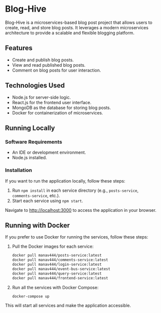 # Blog-Hive

Blog-Hive is a microservices-based blog post project that allows users to create, read, and store blog posts. It leverages a modern microservices architecture to provide a scalable and flexible blogging platform.

## Features

- Create and publish blog posts.
- View and read published blog posts.
- Comment on blog posts for user interaction.

## Technologies Used

- Node.js for server-side logic.
- React.js for the frontend user interface.
- MongoDB as the database for storing blog posts.
- Docker for containerization of microservices.

## Running Locally

### Software Requirements

- An IDE or development environment.
- Node.js installed.

### Installation

If you want to run the application locally, follow these steps:

1. Run `npm install` in each service directory (e.g., `posts-service`, `comments-service`, etc.).
2. Start each service using `npm start`.

Navigate to [http://localhost:3000](http://localhost:3000) to access the application in your browser.

## Running with Docker

If you prefer to use Docker for running the services, follow these steps:

1. Pull the Docker images for each service:
    ```bash
    docker pull manav444/posts-service:latest
    docker pull manav444/comments-service:latest
    docker pull manav444/login-service:latest
    docker pull manav444/event-bus-service:latest
    docker pull manav444/query-service:latest
    docker pull manav444/frontend-service:latest
    ```

2. Run all the services with Docker Compose:
    ```bash
    docker-compose up
    ```

This will start all services and make the application accessible.
